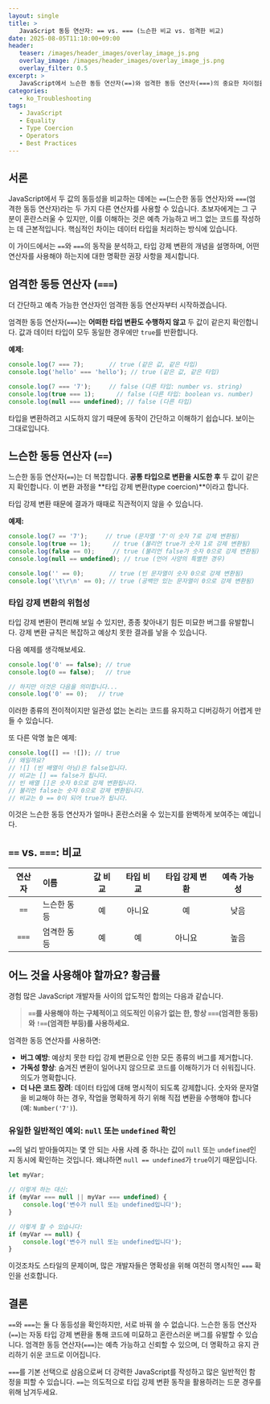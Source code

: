 ```yaml
---
layout: single
title: >
   JavaScript 동등 연산자: == vs. === (느슨한 비교 vs. 엄격한 비교)
date: 2025-08-05T11:10:00+09:00
header:
   teaser: /images/header_images/overlay_image_js.png
   overlay_image: /images/header_images/overlay_image_js.png
   overlay_filter: 0.5
excerpt: >
   JavaScript에서 느슨한 동등 연산자(==)와 엄격한 동등 연산자(===)의 중요한 차이점을 배우세요. 타입 강제 변환이 어떻게 작동하는지 이해하고, 일반적인 버그를 피하기 위해 거의 항상 ===를 사용해야 하는 이유를 알아보세요.
categories:
   - ko_Troubleshooting
tags:
   - JavaScript
   - Equality
   - Type Coercion
   - Operators
   - Best Practices
---
```


## 서론

JavaScript에서 두 값의 동등성을 비교하는 데에는 `==`(느슨한 동등 연산자)와 `===`(엄격한 동등 연산자)라는 두 가지 다른 연산자를 사용할 수 있습니다. 초보자에게는 그 구분이 혼란스러울 수 있지만, 이를 이해하는 것은 예측 가능하고 버그 없는 코드를 작성하는 데 근본적입니다. 핵심적인 차이는 데이터 타입을 처리하는 방식에 있습니다.

이 가이드에서는 `==`와 `===`의 동작을 분석하고, 타입 강제 변환의 개념을 설명하며, 어떤 연산자를 사용해야 하는지에 대한 명확한 권장 사항을 제시합니다.

## 엄격한 동등 연산자 (`===`)

더 간단하고 예측 가능한 연산자인 엄격한 동등 연산자부터 시작하겠습니다.

엄격한 동등 연산자(`===`)는 **어떠한 타입 변환도 수행하지 않고** 두 값이 같은지 확인합니다. 값과 데이터 타입이 모두 동일한 경우에만 `true`를 반환합니다.

**예제:**
```javascript
console.log(7 === 7);       // true (같은 값, 같은 타입)
console.log('hello' === 'hello'); // true (같은 값, 같은 타입)

console.log(7 === '7');     // false (다른 타입: number vs. string)
console.log(true === 1);      // false (다른 타입: boolean vs. number)
console.log(null === undefined); // false (다른 타입)
```

타입을 변환하려고 시도하지 않기 때문에 동작이 간단하고 이해하기 쉽습니다. 보이는 그대로입니다.

## 느슨한 동등 연산자 (`==`)

느슨한 동등 연산자(`==`)는 더 복잡합니다. **공통 타입으로 변환을 시도한 후** 두 값이 같은지 확인합니다. 이 변환 과정을 **타입 강제 변환(type coercion)**이라고 합니다.

타입 강제 변환 때문에 결과가 때때로 직관적이지 않을 수 있습니다.

**예제:**
```javascript
console.log(7 == '7');     // true (문자열 '7'이 숫자 7로 강제 변환됨)
console.log(true == 1);      // true (불리언 true가 숫자 1로 강제 변환됨)
console.log(false == 0);     // true (불리언 false가 숫자 0으로 강제 변환됨)
console.log(null == undefined); // true (언어 사양의 특별한 경우)

console.log('' == 0);       // true (빈 문자열이 숫자 0으로 강제 변환됨)
console.log('\t\r\n' == 0); // true (공백만 있는 문자열이 0으로 강제 변환됨)
```

### 타입 강제 변환의 위험성

타입 강제 변환이 편리해 보일 수 있지만, 종종 찾아내기 힘든 미묘한 버그를 유발합니다. 강제 변환 규칙은 복잡하고 예상치 못한 결과를 낳을 수 있습니다.

다음 예제를 생각해보세요.
```javascript
console.log('0' == false); // true
console.log(0 == false);   // true

// 하지만 이것은 다음을 의미합니다...
console.log('0' == 0);   // true
```
이러한 종류의 전이적이지만 일관성 없는 논리는 코드를 유지하고 디버깅하기 어렵게 만들 수 있습니다. 

또 다른 악명 높은 예제:
```javascript
console.log([] == ![]); // true
// 왜일까요?
// ![] (빈 배열이 아님)은 false입니다.
// 비교는 [] == false가 됩니다.
// 빈 배열 []은 숫자 0으로 강제 변환됩니다.
// 불리언 false는 숫자 0으로 강제 변환됩니다.
// 비교는 0 == 0이 되어 true가 됩니다.
```
이것은 느슨한 동등 연산자가 얼마나 혼란스러울 수 있는지를 완벽하게 보여주는 예입니다.

## `==` vs. `===`: 비교

| 연산자 | 이름 | 값 비교 | 타입 비교 | 타입 강제 변환 | 예측 가능성 |
| :---: | :--- | :---: | :---: | :---: | :---: |
| `==` | 느슨한 동등 | 예 | 아니요 | 예 | 낮음 |
| `===` | 엄격한 동등 | 예 | 예 | 아니요 | 높음 |

## 어느 것을 사용해야 할까요? 황금률

경험 많은 JavaScript 개발자들 사이의 압도적인 합의는 다음과 같습니다.

> **`==`를 사용해야 하는 구체적이고 의도적인 이유가 없는 한, 항상 `===`(엄격한 동등)와 `!==`(엄격한 부등)를 사용하세요.**

엄격한 동등 연산자를 사용하면:
-   **버그 예방**: 예상치 못한 타입 강제 변환으로 인한 모든 종류의 버그를 제거합니다.
-   **가독성 향상**: 숨겨진 변환이 일어나지 않으므로 코드를 이해하기가 더 쉬워집니다. 의도가 명확합니다.
-   **더 나은 코드 장려**: 데이터 타입에 대해 명시적이 되도록 강제합니다. 숫자와 문자열을 비교해야 하는 경우, 작업을 명확하게 하기 위해 직접 변환을 수행해야 합니다(예: `Number('7')`).

### 유일한 일반적인 예외: `null` 또는 `undefined` 확인

`==`의 널리 받아들여지는 몇 안 되는 사용 사례 중 하나는 값이 `null` 또는 `undefined`인지 동시에 확인하는 것입니다. 왜냐하면 `null == undefined`가 `true`이기 때문입니다.

```javascript
let myVar;

// 이렇게 하는 대신:
if (myVar === null || myVar === undefined) {
    console.log('변수가 null 또는 undefined입니다');
}

// 이렇게 할 수 있습니다:
if (myVar == null) {
    console.log('변수가 null 또는 undefined입니다');
}
```
이것조차도 스타일의 문제이며, 많은 개발자들은 명확성을 위해 여전히 명시적인 `===` 확인을 선호합니다.

## 결론

`==`와 `===`는 둘 다 동등성을 확인하지만, 서로 바꿔 쓸 수 없습니다. 느슨한 동등 연산자(`==`)는 자동 타입 강제 변환을 통해 코드에 미묘하고 혼란스러운 버그를 유발할 수 있습니다. 엄격한 동등 연산자(`===`)는 예측 가능하고 신뢰할 수 있으며, 더 명확하고 유지 관리하기 쉬운 코드로 이어집니다.

`===`를 기본 선택으로 삼음으로써 더 강력한 JavaScript를 작성하고 많은 일반적인 함정을 피할 수 있습니다. `==`는 의도적으로 타입 강제 변환 동작을 활용하려는 드문 경우를 위해 남겨두세요.
